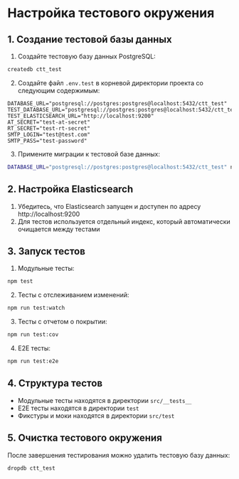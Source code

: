 # Настройка тестового окружения

## 1. Создание тестовой базы данных

1. Создайте тестовую базу данных PostgreSQL:
```bash
createdb ctt_test
```

2. Создайте файл `.env.test` в корневой директории проекта со следующим содержимым:
```env
DATABASE_URL="postgresql://postgres:postgres@localhost:5432/ctt_test"
TEST_DATABASE_URL="postgresql://postgres:postgres@localhost:5432/ctt_test"
TEST_ELASTICSEARCH_URL="http://localhost:9200"
AT_SECRET="test-at-secret"
RT_SECRET="test-rt-secret"
SMTP_LOGIN="test@test.com"
SMTP_PASS="test-password"
```

3. Примените миграции к тестовой базе данных:
```bash
DATABASE_URL="postgresql://postgres:postgres@localhost:5432/ctt_test" npx prisma migrate dev
```

## 2. Настройка Elasticsearch

1. Убедитесь, что Elasticsearch запущен и доступен по адресу http://localhost:9200
2. Для тестов используется отдельный индекс, который автоматически очищается между тестами

## 3. Запуск тестов

1. Модульные тесты:
```bash
npm test
```

2. Тесты с отслеживанием изменений:
```bash
npm run test:watch
```

3. Тесты с отчетом о покрытии:
```bash
npm run test:cov
```

4. E2E тесты:
```bash
npm run test:e2e
```

## 4. Структура тестов

- Модульные тесты находятся в директории `src/__tests__`
- E2E тесты находятся в директории `test`
- Фикстуры и моки находятся в директории `src/test`

## 5. Очистка тестового окружения

После завершения тестирования можно удалить тестовую базу данных:
```bash
dropdb ctt_test
``` 